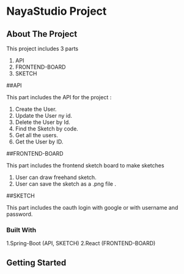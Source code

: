 # NayaStudio Project

## About The Project

This project includes 3 parts 
1. API
2. FRONTEND-BOARD
3. SKETCH


##API

This part includes the API for the project :
1. Create the User.
2. Update the User ny id.
3. Delete the User by Id.
4. Find the Sketch by code.
5. Get all the users. 
6. Get the User by ID.

##FRONTEND-BOARD

This part includes the frontend sketch board to make sketches

1. User can draw freehand sketch.
2. User can save the sketch as a .png file .


##SKETCH

This part includes the oauth login with google or with username and password.




### Built With

1.Spring-Boot (API, SKETCH)
2.React (FRONTEND-BOARD)


<!-- GETTING STARTED -->
## Getting Started





